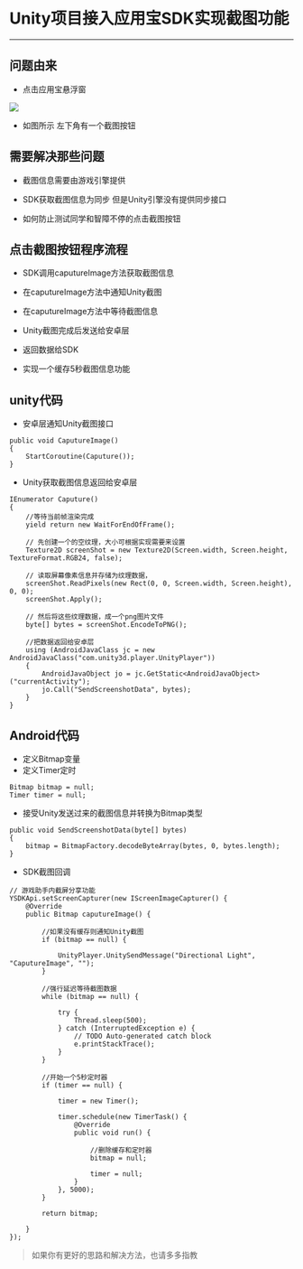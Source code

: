 
# Unity项目接入应用宝SDK实现截图功能


----------


## 问题由来

 - 点击应用宝悬浮窗

![](https://i.imgur.com/EgYDoY9.png)

- 如图所示 左下角有一个截图按钮


## 需要解决那些问题


- 截图信息需要由游戏引擎提供

- SDK获取截图信息为同步 但是Unity引擎没有提供同步接口

- 如何防止测试同学和智障不停的点击截图按钮









## 点击截图按钮程序流程

- SDK调用caputureImage方法获取截图信息

- 在caputureImage方法中通知Unity截图

- 在caputureImage方法中等待截图信息

- Unity截图完成后发送给安卓层

- 返回数据给SDK

- 实现一个缓存5秒截图信息功能



## unity代码

- 安卓层通知Unity截图接口

```
public void CaputureImage()
{
    StartCoroutine(Caputure());
}
```
- Unity获取截图信息返回给安卓层

```
IEnumerator Caputure()
{
	//等待当前帧渲染完成
    yield return new WaitForEndOfFrame();

    // 先创建一个的空纹理，大小可根据实现需要来设置
    Texture2D screenShot = new Texture2D(Screen.width, Screen.height, TextureFormat.RGB24, false);

    // 读取屏幕像素信息并存储为纹理数据，
    screenShot.ReadPixels(new Rect(0, 0, Screen.width, Screen.height), 0, 0);
    screenShot.Apply();

    // 然后将这些纹理数据，成一个png图片文件
    byte[] bytes = screenShot.EncodeToPNG();

	//把数据返回给安卓层
    using (AndroidJavaClass jc = new AndroidJavaClass("com.unity3d.player.UnityPlayer"))
    {
        AndroidJavaObject jo = jc.GetStatic<AndroidJavaObject>("currentActivity");
        jo.Call("SendScreenshotData", bytes);
    }
}
```

## Android代码

- 定义Bitmap变量
- 定义Timer定时

```
Bitmap bitmap = null;
Timer timer = null;
```

- 接受Unity发送过来的截图信息并转换为Bitmap类型

```
public void SendScreenshotData(byte[] bytes)
{
    bitmap = BitmapFactory.decodeByteArray(bytes, 0, bytes.length);
}
```

- SDK截图回调

```
// 游戏助手内截屏分享功能
YSDKApi.setScreenCapturer(new IScreenImageCapturer() {
	@Override
	public Bitmap caputureImage() {
		
		//如果没有缓存则通知Unity截图
		if (bitmap == null) {

			UnityPlayer.UnitySendMessage("Directional Light", "CaputureImage", "");
		}

	    //强行延迟等待截图数据
		while (bitmap == null) {

			try {
				Thread.sleep(500);
			} catch (InterruptedException e) {
				// TODO Auto-generated catch block
				e.printStackTrace();
			}
		}

		//开始一个5秒定时器
		if (timer == null) {

			timer = new Timer();

			timer.schedule(new TimerTask() {
				@Override
				public void run() {
					
					//删除缓存和定时器
					bitmap = null;

					timer = null;
				}
			}, 5000);
		}

		return bitmap;

	}
});
```

> 如果你有更好的思路和解决方法，也请多多指教